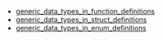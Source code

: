 - [generic_data_types_in_function_definitions](generic_data_types_in_function_definitions/README.md)
- [generic_data_types_in_struct_definitions](generic_data_types_in_struct_definitions/README.md)
- [generic_data_types_in_enum_definitions](generic_data_types_in_enum_definitions/README.md)